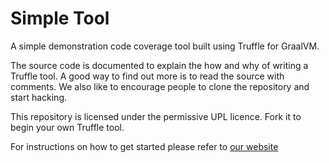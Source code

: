 # Simple Tool

A simple demonstration code coverage tool built using Truffle for GraalVM.

The source code is documented to explain the how and why of writing a Truffle
tool. A good way to find out more is to read the source with comments. We also
like to encourage people to clone the repository and start hacking.

This repository is licensed under the permissive UPL licence. Fork it to begin
your own Truffle tool.

For instructions on how to get started please refer to [our website](https://www.graalvm.org/docs/graalvm-as-a-platform/implement-instrument/)
